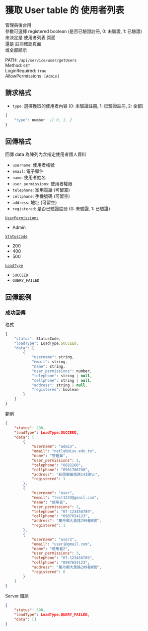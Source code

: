 # 獲取 User table 的 使用者列表

管理員後台用  
參數可選擇 registered  boolean    (是否已驗證註冊, 0: 未驗證, 1: 已驗證)  
來決定是 使用者列表 頁面  
還是 註冊確認頁面  
或全部顯示  

PATH: `/api/service/user/getUsers`  
Method: `GET`  
LoginRequired: `true`  
AllowPermissions: `[Admin]`  


## 請求格式
* `type`: 選擇獲取的使用者內容 (0: 未驗證註冊, 1: 已驗證註冊, 2: 全部)

```js
{
    "type": number  // 0, 1, 2
}
```


## 回傳格式

回傳 data 為陣列內含指定使用者個人資料  

* `username`: 使用者帳號
* `email`: 電子郵件
* `name`: 使用者姓名
* `user_permissions`: 使用者權限
* `telephone`: 家用電話 (可留空)
* `cellphone`: 手機號碼 (可留空)
* `address`: 地址 (可留空)
* `registered`: 是否已驗證註冊 (0: 未驗證, 1: 已驗證)

[`UserPermissions`](../../types.md#userpermissions)  
* Admin

[`StatusCode`](../../types.md#statuscode)  
* 200
* 400
* 500

[`LoadType`](../../types.md#loadtype)  
* `SUCCEED`
* `QUERY_FAILED`



## 回傳範例
### 成功回傳
格式
```js
{
    "status": StatusCode,
    "loadType": LoadType.SUCCEED,
    "data": [
        {
            "username": string,
            "email": string,
            "name": string,
            "user_permissions": number,
            "telephone": string | null,
            "cellphone": string | null,
            "address": string | null,
            "registered": boolean
        }
    ]
}
```
範例
```json
{
    "status": 200,
    "loadType": LoadType.SUCCEED,
    "data": [
        {
            "username": "admin",
            "email": "netlab@isu.edu.tw",
            "name": "管理員",
            "user_permissions": 1,
            "telephone": "8682260",
            "cellphone": "0981786780",
            "address": "新園鄉田南路143路\n",
            "registered": 1
        },
        {
            "username": "user",
            "email": "test1233@gmail.com",
            "name": "使用者",
            "user_permissions": 2,
            "telephone": "07-123456789",
            "cellphone": "0987654123",
            "address": "萬丹鄉大勇路299巷8號",
            "registered": 1
        },
        {
            "username": "user2",
            "email": "user1@gmail.com",
            "name": "使用者2",
            "user_permissions": 3,
            "telephone": "07-123456789",
            "cellphone": "0987654123",
            "address": "萬丹鄉大勇路299巷8號",
            "registered": 0
        }
    ]
}
```

Server 錯誤  
```json
{
    "status": 500,
    "loadType": LoadType.QUERY_FAILED,
    "data": []
}
```
